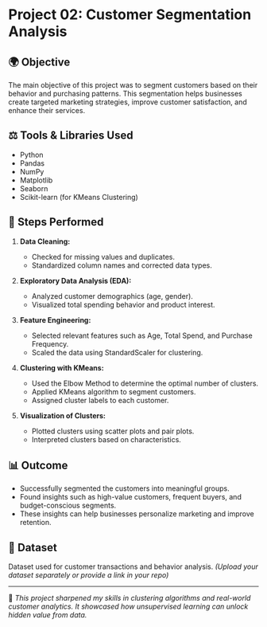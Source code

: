 # Project 02: Customer Segmentation Analysis

## 🌍 Objective

The main objective of this project was to segment customers based on their behavior and purchasing patterns. This segmentation helps businesses create targeted marketing strategies, improve customer satisfaction, and enhance their services.

## ⚖️ Tools & Libraries Used

* Python
* Pandas
* NumPy
* Matplotlib
* Seaborn
* Scikit-learn (for KMeans Clustering)

## 📅 Steps Performed

1. **Data Cleaning:**

   * Checked for missing values and duplicates.
   * Standardized column names and corrected data types.

2. **Exploratory Data Analysis (EDA):**

   * Analyzed customer demographics (age, gender).
   * Visualized total spending behavior and product interest.

3. **Feature Engineering:**

   * Selected relevant features such as Age, Total Spend, and Purchase Frequency.
   * Scaled the data using StandardScaler for clustering.

4. **Clustering with KMeans:**

   * Used the Elbow Method to determine the optimal number of clusters.
   * Applied KMeans algorithm to segment customers.
   * Assigned cluster labels to each customer.

5. **Visualization of Clusters:**

   * Plotted clusters using scatter plots and pair plots.
   * Interpreted clusters based on characteristics.

## 📊 Outcome

* Successfully segmented the customers into meaningful groups.
* Found insights such as high-value customers, frequent buyers, and budget-conscious segments.
* These insights can help businesses personalize marketing and improve retention.

## 🔗 Dataset

Dataset used for customer transactions and behavior analysis. *(Upload your dataset separately or provide a link in your repo)*

---

🌟 *This project sharpened my skills in clustering algorithms and real-world customer analytics. It showcased how unsupervised learning can unlock hidden value from data.*

